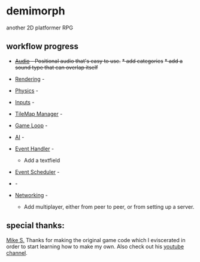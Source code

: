 # demimorph
another 2D platformer RPG

## workflow progress
* ~~[Audio]() - Positional audio that's easy to use.~~
  ~~* add categories~~
  ~~* add a sound type that can overlap itself~~
* [Rendering]() - 
* [Physics]() - 
* [Inputs]() -
* [TileMap Manager]() -
* [Game Loop]() - 
* [AI]() -
* [Event Handler]() -
  * Add a textfield
* [Event Scheduler]() -
* []() -

* [Networking]() -
  * Add multiplayer, either from peer to peer, or from setting up a server.

## special thanks:
[Mike S.](https://github.com/foreignguymike) Thanks for making the original game code which I eviscerated in order to start learning how to make my own. Also check out his [youtube channel](https://www.youtube.com/channel/UC_IV37n-uBpRp64hQIwywWQ).
